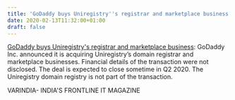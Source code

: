 ```yaml
---
title: 'GoDaddy buys Uniregistry''s registrar and marketplace business'
date: 2020-02-13T11:32:00+01:00
draft: false
---
```


[GoDaddy buys Uniregistry's registrar and marketplace business](https://varindia.com/news/godaddy-buys-uniregistrys-registrar-and-marketplace-business#.XkUltGwa6yo.blogger): GoDaddy Inc. announced it is acquiring Uniregistry’s domain registrar and marketplace businesses. Financial details of the transaction were not disclosed. The deal is expected to close sometime in Q2 2020. The Uniregistry domain registry is not part of the transaction.  
  
VARINDIA- INDIA'S FRONTLINE IT MAGAZINE